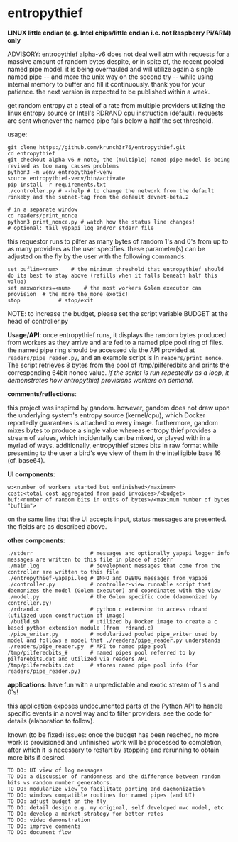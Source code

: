 # entropythief
**LINUX little endian (e.g. Intel chips/little endian i.e. not Raspberry Pi/ARM) only**

ADVISORY: entropythief alpha-v6 does not deal well atm with requests for a massive amount of random bytes despite, or in spite of, the recent pooled named pipe model. it is being overhauled and will utilize again a single named pipe -- and more the unix way on the second try -- while using internal memory to buffer and fill it continuously. thank you for your patience. the next version is expected to be published within a week.

get random entropy at a steal of a rate from multiple providers utilizing the linux entropy source or Intel's RDRAND cpu instruction (default). requests are sent whenever the named pipe falls below a half the set threshold. 

usage:
```
git clone https://github.com/krunch3r76/entropythief.git
cd entropythief
git checkout alpha-v6 # note, the (multiple) named pipe model is being revised as too many causes problems
python3 -m venv entropythief-venv
source entropythief-venv/bin/activate
pip install -r requirements.txt
./controller.py # --help # to change the network from the default rinkeby and the subnet-tag from the default devnet-beta.2

# in a separate window
cd readers/print_nonce
python3 print_nonce.py # watch how the status line changes!
# optional: tail yapapi log and/or stderr file
```

this requestor runs to pilfer as many bytes of random 1's and 0's from up to as many providers as the user specifies. these parameter(s) can be adjusted on the fly by the user with the following commands:
```
set buflim=<num>	# the minimum threshold that entropythief should do its best to stay above (refills when it falls beneath half this value)
set maxworkers=<num>	# the most workers Golem executor can provision  # the more the more exotic!
stop			# stop/exit
```
NOTE: to increase the budget, please set the script variable BUDGET at the head of controller.py

__Usage/API__:
once entropythief runs, it displays the random bytes produced from workers as they arrive and are fed to a named pipe pool ring of files. the named pipe ring should be accessed via the API provided at `readers/pipe_reader.py`, and an example script is in `readers/print_nonce`. The script retrieves 8 bytes from the pool of /tmp/pilferedbits and prints the corresponding 64bit nonce value. _If the script is run repeatedly as a loop, it demonstrates how entropythief provisions workers on demand._


__comments/reflections__:

this project was inspired by gandom. however, gandom does not draw upon the underlying system's entropy source (kernel/cpu), which Docker reportedly guarantees is attached to every image. furthermore, gandom mixes bytes to produce a single value whereas entropy thief provides a stream of values, which incidentally can be mixed, or played with in a myriad of ways. additionally, entropythief stores bits in raw format while presenting to the user a bird's eye view of them in the intelligible base 16 (cf. base64).


__UI components__:
```
w:<number of workers started but unfinished>/maximum>
cost:<total cost aggregated from paid invoices>/<budget>
buf:<number of random bits in units of bytes>/<maximum number of bytes "buflim">
```
on the same line that the UI accepts input, status messages are presented.
the fields are as described above.



__other components__:
```
./stderr                  # messages and optionally yapapi logger info messages are written to this file in place of stderr
./main.log                # development messages that come from the controller are written to this file
./entropythief-yapapi.log # INFO and DEBUG messages from yapapi
./controller.py           # controller-view runnable script that daemonizes the model (Golem executor) and coordinates with the view
./model.py                # the Golem specific code (daemonized by controller.py)
./rdrand.c                # python c extension to access rdrand (utilized upon construction of image)
./build.sh                # utilized by Docker image to create a c based python extension module (from  rdrand.c)
./pipe_writer.py          # modularized pooled pipe_writer used by model and follows a model that ./readers/pipe_reader.py understands
./readers/pipe_reader.py  # API to named pipe pool
/tmp/pilferedbits_#       # named pipes pool referred to by pilferebits.dat and utilized via readers API
/tmp/pilferedbits.dat     # stores named pipe pool info (for readers/pipe_reader.py)
```

__applications__:
have fun with a unpredictable and exotic stream of 1's and 0's!



this application exposes undocumented parts of the Python API to handle specific events in a novel way and to filter providers. see the code for details (elaboration to follow).

known (to be fixed) issues:
once the budget has been reached, no more work is provisioned and unfinished work will be processed to completion, after which it is necessary to restart by stopping and rerunning to obtain more bits if desired.

```
TO DO: UI view of log messages
TO DO: a discussion of randomness and the difference between random bits vs random number generators.
TO DO: modularize view to facilitate porting and daemonization
TO DO: windows compatible routines for named pipes (and UI)
TO DO: adjust budget on the fly
TO DO: detail design e.g. my original, self developed mvc model, etc
TO DO: develop a market strategy for better rates
TO DO: video demonstration
TO DO: improve comments
TO DO: document flow
```
